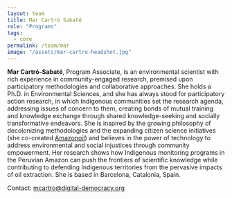 ```yaml
---
layout: team
title: Mar Cartró Sabaté
role: "Programs"
tags:
  - core
permalink: /team/mar
image: "/assets/mar-cartro-headshot.jpg"
---
```


**Mar Cartró-Sabaté**, Program Associate, is an environmental scientist with rich experience in community-engaged research, premised upon participatory methodologies and collaborative approaches. She holds a Ph.D. in Environmental Sciences, and she has always stood for participatory action research, in which Indigenous communities set the research agenda, addressing issues of concern to them, creating bonds of mutual training and knowledge exchange through shared knowledge-seeking and socially transformative endeavors. She is inspired by the growing philosophy of decolonizing methodologies and the expanding citizen science initiatives (she co-created [Amazonoil](https://www.zooniverse.org/projects/marcartro/amazonoil/about/research)) and believes in the power of technology to address environmental and social injustices through community empowerment. Her research shows how Indigenous monitoring programs in the Peruvian Amazon can push the frontiers of scientific knowledge while contributing to defending Indigenous territories from the pervasive impacts of oil extraction. She is based in Barcelona, Catalonia, Spain.

Contact: [mcartro@digital-democracy.org](mailto:mcartro@digital-democracy.org)
